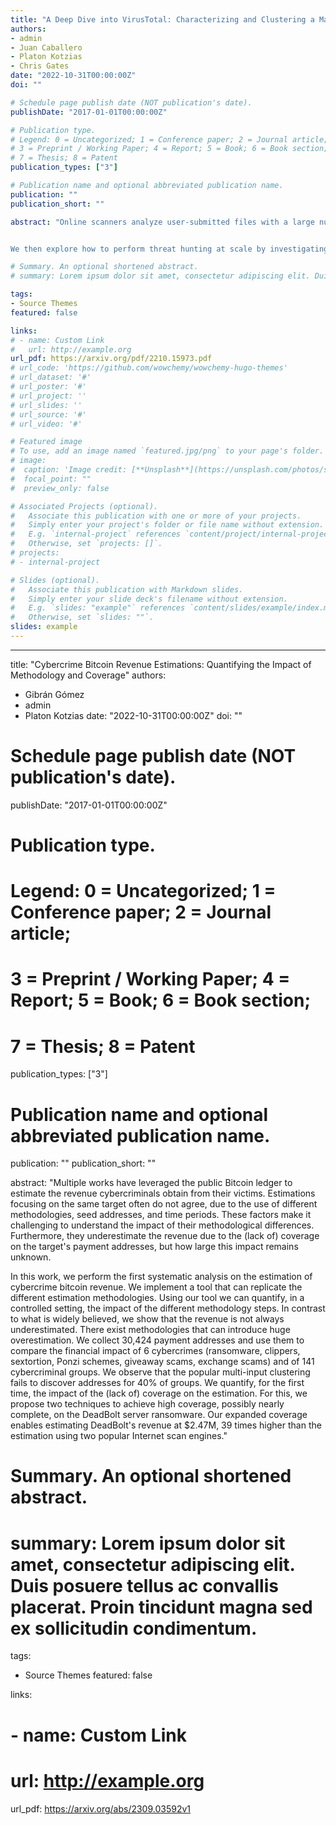 ```yaml
---
title: "A Deep Dive into VirusTotal: Characterizing and Clustering a Massive File Feed"
authors:
- admin
- Juan Caballero
- Platon Kotzias
- Chris Gates
date: "2022-10-31T00:00:00Z"
doi: ""

# Schedule page publish date (NOT publication's date).
publishDate: "2017-01-01T00:00:00Z"

# Publication type.
# Legend: 0 = Uncategorized; 1 = Conference paper; 2 = Journal article;
# 3 = Preprint / Working Paper; 4 = Report; 5 = Book; 6 = Book section;
# 7 = Thesis; 8 = Patent
publication_types: ["3"]

# Publication name and optional abbreviated publication name.
publication: ""
publication_short: ""

abstract: "Online scanners analyze user-submitted files with a large number of security tools and provide access to the analysis results. As the most popular online scanner, VirusTotal (VT) is often used for determining if samples are malicious, labeling samples with their family, hunting for new threats, and collecting malware samples. We analyze 328M VT reports for 235M samples collected for one year through the VT file feed. We use the reports to characterize the VT file feed in depth and compare it with the telemetry of a large security vendor. We answer questions such as How diverse is the feed? Does it allow building malware datasets for different filetypes? How fresh are the samples it provides? What is the distribution of malware families it sees? Does that distribution really represent malware on user devices? 


We then explore how to perform threat hunting at scale by investigating scalable approaches that can produce high purity clusters on the 235M feed samples. We investigate three clustering approaches: hierarchical agglomerative clustering (HAC), a more scalable HAC variant for TLSH digests (HAC-T), and a simple feature value grouping (FVG). Our results show that HAC-T and FVG using selected features produce high precision clusters on ground truth datasets. However, only FVG scales to the daily influx of samples in the feed. Moreover, FVG takes 15 hours to cluster the whole dataset of 235M samples. Finally, we use the produced clusters for threat hunting, namely for detecting 190K samples thought to be benign (i.e., with zero detections) that may really be malicious because they belong to 29K clusters where most samples are detected as malicious."

# Summary. An optional shortened abstract.
# summary: Lorem ipsum dolor sit amet, consectetur adipiscing elit. Duis posuere tellus ac convallis placerat. Proin tincidunt magna sed ex sollicitudin condimentum.

tags:
- Source Themes
featured: false

links:
# - name: Custom Link
#   url: http://example.org
url_pdf: https://arxiv.org/pdf/2210.15973.pdf
# url_code: 'https://github.com/wowchemy/wowchemy-hugo-themes'
# url_dataset: '#'
# url_poster: '#'
# url_project: ''
# url_slides: ''
# url_source: '#'
# url_video: '#'

# Featured image
# To use, add an image named `featured.jpg/png` to your page's folder. 
# image:
#  caption: 'Image credit: [**Unsplash**](https://unsplash.com/photos/s9CC2SKySJM)'
#  focal_point: ""
#  preview_only: false

# Associated Projects (optional).
#   Associate this publication with one or more of your projects.
#   Simply enter your project's folder or file name without extension.
#   E.g. `internal-project` references `content/project/internal-project/index.md`.
#   Otherwise, set `projects: []`.
# projects:
# - internal-project

# Slides (optional).
#   Associate this publication with Markdown slides.
#   Simply enter your slide deck's filename without extension.
#   E.g. `slides: "example"` references `content/slides/example/index.md`.
#   Otherwise, set `slides: ""`.
slides: example
---
```


<!--
{{% callout note %}}
Create your slides in Markdown - click the *Slides* button to check out the example.
{{% /callout %}}
-->

<!--
 Supplementary notes can be added here, including [code, math, and images](https://wowchemy.com/docs/writing-markdown-latex/).
-->



---
title: "Cybercrime Bitcoin Revenue Estimations: Quantifying the Impact of Methodology and Coverage"
authors:
- Gibrán Gómez
- admin
- Platon Kotzias
date: "2022-10-31T00:00:00Z"
doi: ""

# Schedule page publish date (NOT publication's date).
publishDate: "2017-01-01T00:00:00Z"

# Publication type.
# Legend: 0 = Uncategorized; 1 = Conference paper; 2 = Journal article;
# 3 = Preprint / Working Paper; 4 = Report; 5 = Book; 6 = Book section;
# 7 = Thesis; 8 = Patent
publication_types: ["3"]

# Publication name and optional abbreviated publication name.
publication: ""
publication_short: ""

abstract: "Multiple works have leveraged the public Bitcoin ledger to estimate the revenue cybercriminals obtain from their victims. Estimations focusing on the same target often do not agree, due to the use of different methodologies, seed addresses, and time periods. These factors make it challenging to understand the impact of their methodological differences. Furthermore, they underestimate the revenue due to the (lack of) coverage on the target's payment addresses, but how large this impact remains unknown.

In this work, we perform the first systematic analysis on the estimation of cybercrime bitcoin revenue. We implement a tool that can replicate the different estimation methodologies. Using our tool we can quantify, in a controlled setting, the impact of the different methodology steps. In contrast to what is widely believed, we show that the revenue is not always underestimated. There exist methodologies that can introduce huge overestimation. We collect 30,424 payment addresses and use them to compare the financial impact of 6 cybercrimes (ransomware, clippers, sextortion, Ponzi schemes, giveaway scams, exchange scams) and of 141 cybercriminal groups. We observe that the popular multi-input clustering fails to discover addresses for 40% of groups. We quantify, for the first time, the impact of the (lack of) coverage on the estimation. For this, we propose two techniques to achieve high coverage, possibly nearly complete, on the DeadBolt server ransomware. Our expanded coverage enables estimating DeadBolt's revenue at $2.47M, 39 times higher than the estimation using two popular Internet scan engines."



# Summary. An optional shortened abstract.
# summary: Lorem ipsum dolor sit amet, consectetur adipiscing elit. Duis posuere tellus ac convallis placerat. Proin tincidunt magna sed ex sollicitudin condimentum.

tags:
- Source Themes
featured: false

links:
# - name: Custom Link
#   url: http://example.org
url_pdf: https://arxiv.org/abs/2309.03592v1

